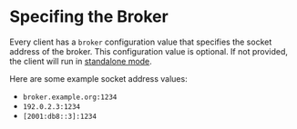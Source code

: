 # Specifing the Broker

Every client has a `broker` configuration value that specifies the socket
address of the broker. This configuration value is optional. If not provided, the client will run
in [standalone mode](local-worker.md).

Here are some example socket address values:
  - `broker.example.org:1234`
  - `192.0.2.3:1234`
  - `[2001:db8::3]:1234`
